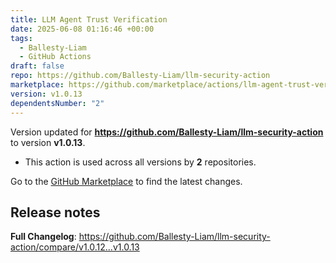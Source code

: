 ```yaml
---
title: LLM Agent Trust Verification
date: 2025-06-08 01:16:46 +00:00
tags:
  - Ballesty-Liam
  - GitHub Actions
draft: false
repo: https://github.com/Ballesty-Liam/llm-security-action
marketplace: https://github.com/marketplace/actions/llm-agent-trust-verification
version: v1.0.13
dependentsNumber: "2"
---
```



Version updated for **https://github.com/Ballesty-Liam/llm-security-action** to version **v1.0.13**.
- This action is used across all versions by **2** repositories.

Go to the [GitHub Marketplace](https://github.com/marketplace/actions/llm-agent-trust-verification) to find the latest changes.

## Release notes

**Full Changelog**: https://github.com/Ballesty-Liam/llm-security-action/compare/v1.0.12...v1.0.13
